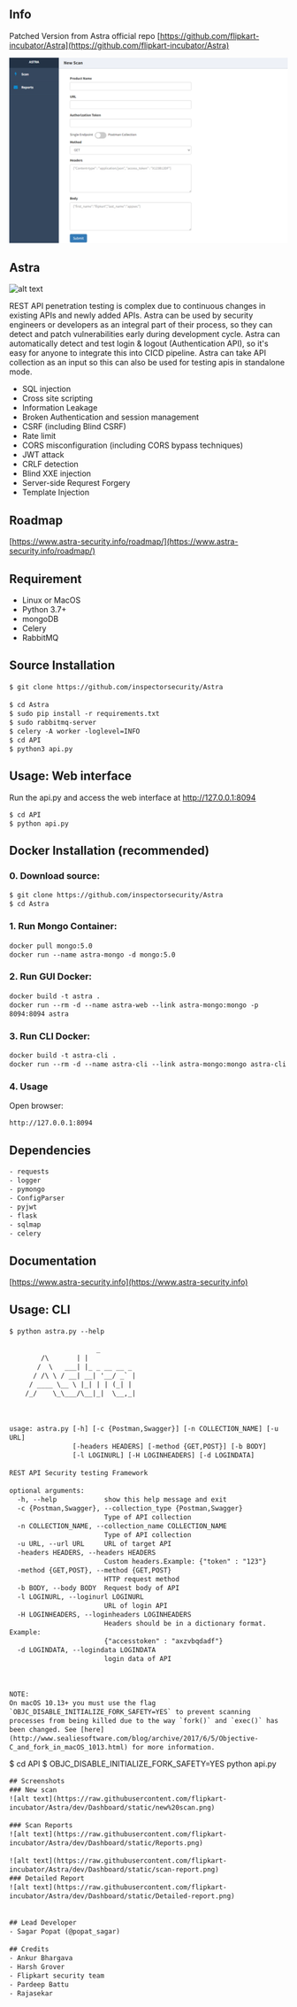 
## Info
Patched Version from Astra official repo [https://github.com/flipkart-incubator/Astra](https://github.com/flipkart-incubator/Astra)

![alt text](https://github.com/inspectorsecurity/Astra/blob/master/Dashboard/static/image.png)

## Astra
![alt text](https://github.com/inspectorsecurity/Astra/dev/Dashboard/static/astra.png)

REST API penetration testing is complex due to continuous changes in existing APIs and newly added APIs. Astra can be used by security engineers or developers as an integral part of their process, so they can detect and patch vulnerabilities early during development cycle. Astra can automatically detect and test login & logout (Authentication API), so it's easy for anyone to integrate this into CICD pipeline. Astra can take API collection as an input so this can also be used for testing apis in standalone mode.

- SQL injection
- Cross site scripting
- Information Leakage
- Broken Authentication and session management
- CSRF (including Blind CSRF)
- Rate limit
- CORS misconfiguration (including CORS bypass techniques)
- JWT attack
- CRLF detection
- Blind XXE injection 
- Server-side Requrest Forgery
- Template Injection

## Roadmap
[https://www.astra-security.info/roadmap/](https://www.astra-security.info/roadmap/)

## Requirement
- Linux or MacOS
- Python 3.7+
- mongoDB
- Celery
- RabbitMQ

## Source Installation

```
$ git clone https://github.com/inspectorsecurity/Astra

$ cd Astra
$ sudo pip install -r requirements.txt
$ sudo rabbitmq-server
$ celery -A worker -loglevel=INFO
$ cd API
$ python3 api.py

```

## Usage: Web interface
Run the api.py and access the web interface at http://127.0.0.1:8094

```
$ cd API
$ python api.py
```

## Docker Installation (recommended)

### 0. Download source:

```
$ git clone https://github.com/inspectorsecurity/Astra
$ cd Astra
```

### 1. Run Mongo Container:

```
docker pull mongo:5.0 
docker run --name astra-mongo -d mongo:5.0
```

### 2. Run GUI Docker: 

```
docker build -t astra . 
docker run --rm -d --name astra-web --link astra-mongo:mongo -p 8094:8094 astra
```

### 3. Run CLI Docker:

```
docker build -t astra-cli .
docker run --rm -d --name astra-cli --link astra-mongo:mongo astra-cli
```

### 4. Usage

Open browser:

```
http://127.0.0.1:8094
```

## Dependencies

```
- requests
- logger
- pymongo
- ConfigParser
- pyjwt
- flask
- sqlmap
- celery

```
## Documentation
[https://www.astra-security.info](https://www.astra-security.info)

## Usage: CLI

```
$ python astra.py --help

                      _
        /\       | |
       /  \   ___| |_ _ __ __ _
      / /\ \ / __| __| '__/ _` |
     / ____ \__ \ |_| | | (_| |
    /_/    \_\___/\__|_|  \__,_|



usage: astra.py [-h] [-c {Postman,Swagger}] [-n COLLECTION_NAME] [-u URL]
                [-headers HEADERS] [-method {GET,POST}] [-b BODY]
                [-l LOGINURL] [-H LOGINHEADERS] [-d LOGINDATA]

REST API Security testing Framework

optional arguments:
  -h, --help            show this help message and exit
  -c {Postman,Swagger}, --collection_type {Postman,Swagger}
                        Type of API collection
  -n COLLECTION_NAME, --collection_name COLLECTION_NAME
                        Type of API collection
  -u URL, --url URL     URL of target API
  -headers HEADERS, --headers HEADERS
                        Custom headers.Example: {"token" : "123"}
  -method {GET,POST}, --method {GET,POST}
                        HTTP request method
  -b BODY, --body BODY  Request body of API
  -l LOGINURL, --loginurl LOGINURL
                        URL of login API
  -H LOGINHEADERS, --loginheaders LOGINHEADERS
                        Headers should be in a dictionary format. Example:
                        {"accesstoken" : "axzvbqdadf"}
  -d LOGINDATA, --logindata LOGINDATA
                        login data of API



NOTE:
On macOS 10.13+ you must use the flag `OBJC_DISABLE_INITIALIZE_FORK_SAFETY=YES` to prevent scanning processes from being killed due to the way `fork()` and `exec()` has been changed. See [here](http://www.sealiesoftware.com/blog/archive/2017/6/5/Objective-C_and_fork_in_macOS_1013.html) for more information.
```
$ cd API
$ OBJC_DISABLE_INITIALIZE_FORK_SAFETY=YES python api.py

```
## Screenshots 
### New scan
![alt text](https://raw.githubusercontent.com/flipkart-incubator/Astra/dev/Dashboard/static/new%20scan.png)

### Scan Reports
![alt text](https://raw.githubusercontent.com/flipkart-incubator/Astra/dev/Dashboard/static/Reports.png)

![alt text](https://raw.githubusercontent.com/flipkart-incubator/Astra/dev/Dashboard/static/scan-report.png)
### Detailed Report
![alt text](https://raw.githubusercontent.com/flipkart-incubator/Astra/dev/Dashboard/static/Detailed-report.png)


## Lead Developer
- Sagar Popat (@popat_sagar) 

## Credits
- Ankur Bhargava
- Harsh Grover
- Flipkart security team
- Pardeep Battu
- Rajasekar
